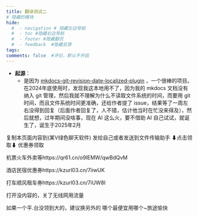 ```yaml
---
title: 翻译测试二
# 隐藏的模块
hide:
  #  - navigation # 隐藏左边导航
  #  - toc #隐藏右边导航
  #  - footer #隐藏翻页
  #  - feedback  #隐藏反馈
tags:
comments: false  #评论，默认不开启
---
```


- **起源**：
    - 是因为 [mkdocs-git-revision-date-localized-plugin](https://github.com/timvink/mkdocs-git-revision-date-localized-plugin) ，一个很棒的项目。在2024年底使用时，发现我这本地用不了，因为我的 mkdocs 文档没有纳入 git 管理，然后我就不理解为什么不读取文件系统的时间，而要用 git 时间，而且文件系统时间更准确，还给作者提了 issue，结果等了一周左右没得到回复（后面作者回复了，人不错，估计他当时在忙没来得及），然后就想，过年期间没啥事，现在 AI 这么火，要不借助 AI 自己试试，就诞生了，诞生于2025年2月

复制本页面内容到(某V绿色聊天软件)
发给自己或者发送到文件传输助手
⬇点击领取⬇ 优惠券领取

机票火车外卖等https://qr61.cn/o9lEMW/qwBdQvM

酒店民宿优惠券https://kzurl03.cn/7iiwUK

打车顺风租车券https://kzurl03.cn/7iUW8I

打开没内容的，关了无线网用流量

如果一个平.台没领到大的，建议换另外的
哪个最便宜用哪个~旅途愉快 